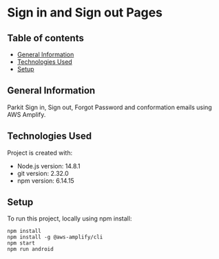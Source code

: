 # Sign in and Sign out Pages
## Table of contents
* [General Information](#general-information)
* [Technologies Used](#technologies)
* [Setup](#setup)

## General Information
Parkit Sign in, Sign out, Forgot Password and conformation emails using AWS Amplify.

## Technologies Used
Project is created with:
* Node.js version: 14.8.1
* git version: 2.32.0
* npm version: 6.14.15

## Setup
To run this project, locally using npm install:
```
npm install
npm install -g @aws-amplify/cli
npm start
npm run android
```

